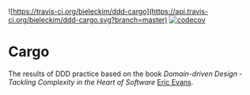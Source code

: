 ![https://travis-ci.org/bieleckim/ddd-cargo](https://api.travis-ci.org/bieleckim/ddd-cargo.svg?branch=master) [![codecov](https://codecov.io/gh/bieleckim/ddd-cargo/branch/master/graph/badge.svg)](https://codecov.io/gh/bieleckim/ddd-cargo)

# Cargo
The results of DDD practice based on the book *Domain-driven Design - Tackling Complexity in the Heart of Software* [Eric Evans](https://twitter.com/ericevans0).
